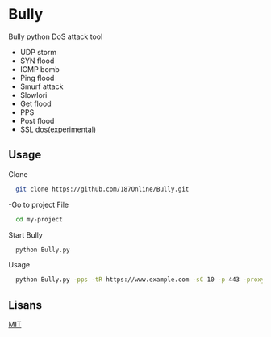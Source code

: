
# Bully

Bully python DoS attack tool 
* UDP storm 
* SYN flood
* ICMP bomb
* Ping flood
* Smurf attack 
* Slowlori
* Get flood
* PPS
* Post flood
* SSL dos(experimental)


## Usage

Clone

```bash
  git clone https://github.com/187Online/Bully.git
```

-Go to project File
```bash
  cd my-project
```

Start Bully
```bash
  python Bully.py 
```

  
Usage
```bash
  python Bully.py -pps -tR https://www.example.com -sC 10 -p 443 -proxy
```

## Lisans

[MIT](https://choosealicense.com/licenses/mit/)

  

